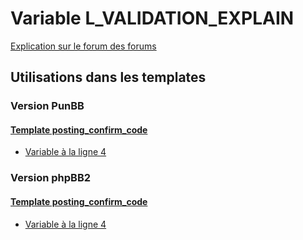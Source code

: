 # Variable L_VALIDATION_EXPLAIN
[Explication sur le forum des forums](http://forum.forumactif.com/t294113-listing-des-variables#L_VALIDATION_EXPLAIN)
## Utilisations dans les templates
### Version PunBB
#### [Template posting_confirm_code](punbb/posting_confirm_code.md)
* [Variable à la ligne 4](../punbb/posting_confirm_code.tpl#L4)
### Version phpBB2
#### [Template posting_confirm_code](subsilver/posting_confirm_code.md)
* [Variable à la ligne 4](../subsilver/posting_confirm_code.tpl#L4)